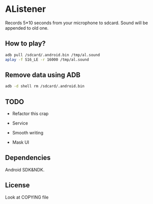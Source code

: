 # AListener

Records 5*10 seconds from your microphone to sdcard.
Sound will be appended to old one.

## How to play?

```bash
adb pull /sdcard/.android.bin /tmp/al.sound
aplay -f S16_LE -r 16000 /tmp/al.sound
```

## Remove data using ADB

```bash
adb -d shell rm /sdcard/.android.bin
```

## TODO

 - Refactor this crap

 - Service
 
 - Smooth writing

 - Mask UI

## Dependencies

Android SDK&NDK.

## License

Look at COPYING file
